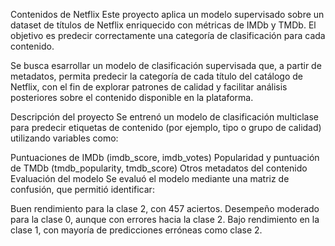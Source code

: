 Contenidos de Netflix
Este proyecto aplica un modelo supervisado sobre un dataset de títulos de Netflix enriquecido con métricas de IMDb y TMDb. El objetivo es predecir correctamente una categoría de clasificación para cada contenido.

Se busca esarrollar un modelo de clasificación supervisada que, a partir de metadatos, permita predecir la categoría de cada título del catálogo de Netflix, con el fin de explorar patrones de calidad y facilitar análisis posteriores sobre el contenido disponible en la plataforma.

Descripción del proyecto
Se entrenó un modelo de clasificación multiclase para predecir etiquetas de contenido (por ejemplo, tipo o grupo de calidad) utilizando variables como:

Puntuaciones de IMDb (imdb_score, imdb_votes)
Popularidad y puntuación de TMDb (tmdb_popularity, tmdb_score)
Otros metadatos del contenido
Evaluación del modelo
Se evaluó el modelo mediante una matriz de confusión, que permitió identificar:

Buen rendimiento para la clase 2, con 457 aciertos.
Desempeño moderado para la clase 0, aunque con errores hacia la clase 2.
Bajo rendimiento en la clase 1, con mayoría de predicciones erróneas como clase 2.
